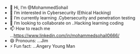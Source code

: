 - 👋 Hi, I’m @MohammedSohail
- 👀 I’m interested in Cybersecurity (Ethical Hacking)
- 🌱 I’m currently learning .Cybersecurity and penetration testing
- 💞️ I’m looking to collaborate on ..Hacking learning coding
- 📫 How to reach me ...https://www.linkedin.com/in/mohammedsohail0666/
- 😄 Pronouns: ...Jim
- ⚡ Fun fact: ...Angery Young Man

<!---
MohammedSohail86/MohammedSohail86 is a ✨ special ✨ repository because its `README.md` (this file) appears on your GitHub profile.
You can click the Preview link to take a look at your changes.
--->
